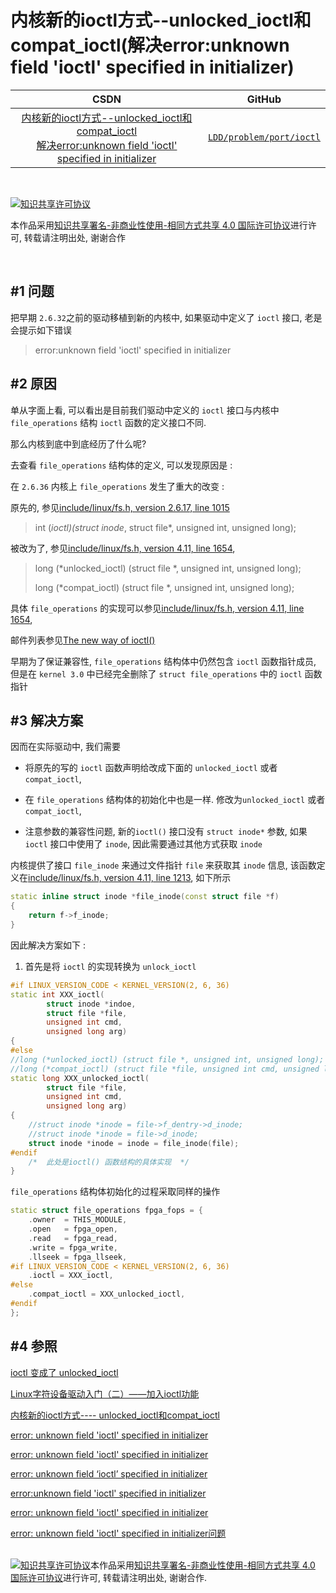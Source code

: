 内核新的ioctl方式--unlocked_ioctl和compat_ioctl(解决error:unknown field 'ioctl' specified in initializer)
=======



| CSDN | GitHub |
|:----:|:------:|
| [内核新的ioctl方式--unlocked_ioctl和compat_ioctl<br>解决error:unknown field 'ioctl' specified in initializer](http://blog.csdn.net/gatieme/article/details/71437163) | [`LDD/problem/port/ioctl`](https://github.com/gatieme/LDD-LinuxDeviceDrivers/study/problem/port/ioctl) |




<br>

<a rel="license" href="http://creativecommons.org/licenses/by-nc-sa/4.0/"><img alt="知识共享许可协议" style="border-width:0" src="https://i.creativecommons.org/l/by-nc-sa/4.0/88x31.png" /></a>

本作品采用<a rel="license" href="http://creativecommons.org/licenses/by-nc-sa/4.0/">知识共享署名-非商业性使用-相同方式共享 4.0 国际许可协议</a>进行许可, 转载请注明出处, 谢谢合作

<br>


#1	问题
-------

把早期 `2.6.32`之前的驱动移植到新的内核中, 如果驱动中定义了 `ioctl` 接口, 老是会提示如下错误

>error:unknown field 'ioctl' specified in initializer


#2	原因
-------

单从字面上看, 可以看出是目前我们驱动中定义的 `ioctl` 接口与内核中 `file_operations` 结构 `ioctl` 函数的定义接口不同.

那么内核到底中到底经历了什么呢?


去查看 `file_operations` 结构体的定义, 可以发现原因是 :

在 `2.6.36` 内核上 `file_operations` 发生了重大的改变 :

原先的, 参见[include/linux/fs.h, version 2.6.17, line 1015](http://elixir.free-electrons.com/linux/v2.6.17.14/source/include/linux/fs.h#L1015)

>int (*ioctl)(struct inode*, struct file*, unsigned int, unsigned long);

被改为了, 参见[include/linux/fs.h, version 4.11, line 1654](http://elixir.free-electrons.com/linux/v4.11/source/include/linux/fs.h#L1654),

>long (*unlocked_ioctl) (struct file *, unsigned int, unsigned long);
>
>long (*compat_ioctl) (struct file *, unsigned int, unsigned long);


具体 `file_operations` 的实现可以参见[include/linux/fs.h, version 4.11, line 1654](http://elixir.free-electrons.com/linux/v4.11/source/include/linux/fs.h#L1654), 

邮件列表参见[The new way of ioctl()](https://lwn.net/Articles/119652/)

早期为了保证兼容性, `file_operations` 结构体中仍然包含 `ioctl` 函数指针成员, 但是在 `kernel 3.0` 中已经完全删除了 `struct file_operations` 中的 `ioctl` 函数指针



#3	解决方案
-------


因而在实际驱动中, 我们需要

*	将原先的写的 `ioctl` 函数声明给改成下面的 `unlocked_ioctl` 或者 `compat_ioctl`, 

*	在 `file_operations` 结构体的初始化中也是一样. 修改为`unlocked_ioctl` 或者 `compat_ioctl`, 

*	注意参数的兼容性问题, 新的`ioctl()` 接口没有 `struct inode*` 参数, 如果`ioctl` 接口中使用了 `inode`, 因此需要通过其他方式获取 `inode`

内核提供了接口 `file_inode` 来通过文件指针 `file` 来获取其 `inode` 信息, 该函数定义在[include/linux/fs.h, version 4.11, line 1213](http://elixir.free-electrons.com/linux/v4.11/source/include/linux/fs.h#L1213), 如下所示

```cpp
static inline struct inode *file_inode(const struct file *f)
{
	return f->f_inode;
}
```

因此解决方案如下 :


1.	首先是将 `ioctl` 的实现转换为 `unlock_ioctl`

```cpp
#if LINUX_VERSION_CODE < KERNEL_VERSION(2, 6, 36)
static int XXX_ioctl(
		struct inode *indoe,
        struct file *file,
		unsigned int cmd,
        unsigned long arg)
{
#else
//long (*unlocked_ioctl) (struct file *, unsigned int, unsigned long);
//long (*compat_ioctl) (struct file *file, unsigned int cmd, unsigned long arg)
static long XXX_unlocked_ioctl(
		struct file *file,
        unsigned int cmd,
        unsigned long arg)
{
    //struct inode *inode = file->f_dentry->d_inode;
    //struct inode *inode = file->d_inode;
    struct inode *inode = inode = file_inode(file);
#endif
	/*  此处是ioctl() 函数结构的具体实现  */
}
```

`file_operations` 结构体初始化的过程采取同样的操作

```cpp
static struct file_operations fpga_fops = {
	.owner 	= THIS_MODULE,
	.open	= fpga_open,
	.read	= fpga_read,
	.write = fpga_write,
	.llseek = fpga_llseek,
#if LINUX_VERSION_CODE < KERNEL_VERSION(2, 6, 36)
    .ioctl = XXX_ioctl,
#else
    .compat_ioctl = XXX_unlocked_ioctl,
#endif
};
```


#4	参照
-------


[ioctl 变成了 unlocked_ioctl](http://blog.csdn.net/ypist/article/details/6664973)

[ Linux字符设备驱动入门（二）——加入ioctl功能](http://blog.csdn.net/coolkids_2008/article/details/6982305)

[内核新的ioctl方式---- unlocked_ioctl和compat_ioctl](http://www.cnblogs.com/hfww/archive/2012/03/31/2426717.html)

[error: unknown field 'ioctl' specified in initializer](http://www.360doc.com/content/14/0127/14/14450281_348317383.shtml)

[error: unknown field 'ioctl' specified in initializer](http://blog.chinaunix.net/uid-20620288-id-3066368.html)

[error: unknown field ‘ioctl’ specified in initializer](http://blog.csdn.net/zhou1232006/article/details/6867584)

[error:unknown field 'ioctl' specified in initializer](http://www.cnblogs.com/xiaoya901109/archive/2012/07/13/2589623.html)

[error: unknown field 'ioctl' specified in initializer](http://blog.csdn.net/yusiguyuan/article/details/16829299)

[error: unknown field 'ioctl' specified in initializer问题](http://blog.csdn.net/yuhaibin168/article/details/7711994)



<br>
<a rel="license" href="http://creativecommons.org/licenses/by-nc-sa/4.0/"><img alt="知识共享许可协议" style="border-width:0" src="https://i.creativecommons.org/l/by-nc-sa/4.0/88x31.png" /></a>本作品采用<a rel="license" href="http://creativecommons.org/licenses/by-nc-sa/4.0/">知识共享署名-非商业性使用-相同方式共享 4.0 国际许可协议</a>进行许可, 转载请注明出处, 谢谢合作.


